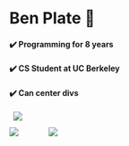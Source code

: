 <h1>Ben Plate 👋</h1>
<h4>✔️ Programming for 8 years</h4>
<h4>✔️ CS Student at UC Berkeley</h4>
<h4>✔️ Can center divs</h4>
<img src="https://github-profile-summary-cards.vercel.app/api/cards/profile-details?username=ben9583&theme=monokai" style="margin-left:7px;margin-bottom:12px"/>
<div>
    <img src="https://github-profile-summary-cards.vercel.app/api/cards/repos-per-language?username=ben9583&theme=monokai" style="margin-right:50px" />
    <img src="https://github-profile-summary-cards.vercel.app/api/cards/most-commit-language?username=ben9583&theme=monokai" />
</div>
<br />
